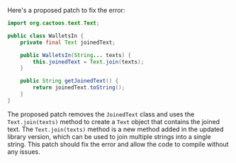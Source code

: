 Here's a proposed patch to fix the error:
```java
import org.cactoos.text.Text;

public class WalletsIn {
    private final Text joinedText;

    public WalletsIn(String... texts) {
        this.joinedText = Text.join(texts);
    }

    public String getJoinedText() {
        return joinedText.toString();
    }
}
```

The proposed patch removes the `JoinedText` class and uses the `Text.join(texts)` method to create a `Text` object that contains the joined text.
The `Text.join(texts)` method is a new method added in the updated library version, which can be used to join multiple strings into a single string.
This patch should fix the error and allow the code to compile without any issues.